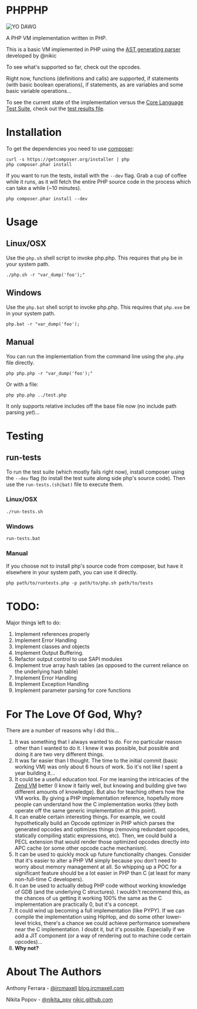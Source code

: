 PHPPHP
======

![YO DAWG](http://i.stack.imgur.com/JarJ0.jpg)

A PHP VM implementation written in PHP.

This is a basic VM implemented in PHP using the [AST generating parser](https://github.com/nikic/PHP-Parser) developed by @nikic

To see what's supported so far, check out the opcodes.

Right now, functions (definitions and calls) are supported, if statements (with basic boolean operations), if statements, as are variables and some basic variable operations...

To see the current state of the implementation versus the [Core Language Test Suite](https://github.com/php/php-src/tree/master/tests/lang), check out the [test results file](https://github.com/ircmaxell/PHPPHP/blob/master/test-results.html.md).

Installation
============

To get the dependencies you need to use [composer](http://getcomposer.org):

    curl -s https://getcomposer.org/installer | php
    php composer.phar install

If you want to run the tests, install with the `--dev` flag. Grab a cup of coffee while it runs, as it will fetch the entire PHP source code in the process which can take a while (~10 minutes).

    php composer.phar install --dev

Usage
=====

## Linux/OSX
Use the `php.sh` shell script to invoke php.php. This requires that `php` be in your system path.

    ./php.sh -r "var_dump('foo');"

## Windows
Use the `php.bat` shell script to invoke php.php. This requires that `php.exe` be in your system path.

    php.bat -r "var_dump('foo');

## Manual
You can run the implementation from the command line using the `php.php` file directly.

    php php.php -r "var_dump('foo');"

Or with a file:

    php php.php ../test.php

It only supports relative includes off the base file now (no include path parsing *yet*)...

Testing
=======

## run-tests
To run the test suite (which mostly fails right now), install composer using the `--dev` flag (to install the test suite along side php's source code). Then use the `run-tests.(sh|bat)` file to execute them.

### Linux/OSX

    ./run-tests.sh

### Windows

    run-tests.bat

### Manual

If you choose not to install php's source code from composer, but have it elsewhere in your system path, you can use it directly.

    php path/to/runtests.php -p path/to/php.sh path/to/tests

TODO:
=====
Major things left to do:

1. Implement references properly
2. Implement Error Handling
3. Implement classes and objects
4. Implement Output Buffering.
5. Refactor output control to use SAPI modules
6. Implement true array hash tables (as opposed to the current reliance on the underlying hash table)
7. Implement Error Handling
8. Implement Exception Handling
9. Implement parameter parsing for core functions

For The Love Of God, Why?
=========================

There are a number of reasons why I did this...

1. It was something that I always wanted to do. For no particular reason other than I wanted to do it. I knew it was possible, but possible and doing it are two very different things.
2. It was far easier than I thought. The time to the initial commit (basic working VM) was only about 6 hours of work. So it's not like I spent a year building it...
3. It could be a useful education tool. For me learning the intricacies of the [Zend VM](http://lxr.php.net/xref/PHP_TRUNK/Zend/) better (I know it fairly well, but knowing and building give two different amounts of knowledge). But also for teaching others how the VM works. By giving a PHP implementation reference, hopefully more people can understand how the C implementation works (they both operate off the same generic implementation at this point).
4. It can enable certain interesting things. For example, we could hypothetically build an Opcode optimizer in PHP which parses the generated opcodes and optimizes things (removing redundant opcodes, statically compiling static expressions, etc). Then, we could build a PECL extension that would render those optimized opcodes directly into APC cache (or some other opcode cache mechanism).
5. It can be used to quickly mock up future functionality changes. Consider that it's easier to alter a PHP VM simply because you don't need to worry about memory management at all. So whipping up a POC for a significant feature should be a lot easier in PHP than C (at least for many non-full-time C developers).
6. It can be used to actually debug PHP code without working knowledge of GDB (and the underlying C structures). I wouldn't recommend this, as the chances of us getting it working 100% the same as the C implementation are practically 0, but it's a concept.
7. It could wind up becoming a full implementation (like PYPY). If we can compile the implementation using HipHop, and do some other lower-level tricks, there's a chance we could achieve performance somewhere near the C implementation. I doubt it, but it's possible. Especially if we add a JIT component (or a way of rendering out to machine code certain opcodes)...
8. **Why not?**

About The Authors
=================

Anthony Ferrara - [@ircmaxell](https://twitter.com/ircmaxell) [blog.ircmaxell.com](http://blog.ircmaxell.com)

Nikita Popov - [@nikita_ppv](https://twitter.com/nikita_ppv) [nikic.github.com](http://nikic.github.com/)
